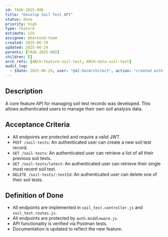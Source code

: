 ```yaml
---
id: TASK-2025-006
title: "Develop Soil Test API"
status: done
priority: high
type: feature
estimate: 12h
assignee: @backend-team
created: 2025-06-29
updated: 2025-06-29
parents: [TASK-2025-002]
children: []
arch_refs: [ARCH-feature-soil-test, ARCH-data-soil-test]
audit_log:
  - {date: 2025-06-29, user: "@AI-DocArchitect", action: "created with status done"}
---
```

## Description
A core feature API for managing soil test records was developed. This allows authenticated users to manage their own soil analysis data.

## Acceptance Criteria
- All endpoints are protected and require a valid JWT.
- `POST /soil-tests`: An authenticated user can create a new soil test record.
- `GET /soil-tests`: An authenticated user can retrieve a list of all their previous soil tests.
- `GET /soil-tests/latest`: An authenticated user can retrieve their single most recent soil test.
- `DELETE /soil-tests/:testId`: An authenticated user can delete one of their soil tests.

## Definition of Done
- All endpoints are implemented in `soil_test.controller.js` and `soil_test.routes.js`.
- All endpoints are protected by `auth.middleware.js`.
- API functionality is verified via Postman tests.
- Documentation is updated to reflect the new feature.
